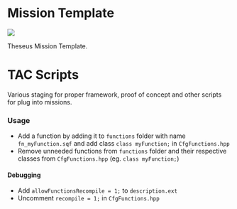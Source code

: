 # Mission Template

[![](https://img.shields.io/badge/Download-Latest-blue.svg?style=flat-square)](https://github.com/Theseus-Aegis/MissionTemplate/releases/latest)

Theseus Mission Template.

# TAC Scripts

Various staging for proper framework, proof of concept and other scripts for plug into missions.

### Usage

- Add a function by adding it to `functions` folder with name `fn_myFunction.sqf` and add class `class myFunction;` in `CfgFunctions.hpp`
- Remove unneeded functions from `functions` folder and their respective classes from `CfgFunctions.hpp` (eg. `class myFunction;`)

#### Debugging

- Add `allowFunctionsRecompile = 1;` to `description.ext`
- Uncomment `recompile = 1;` in `CfgFunctions.hpp`
